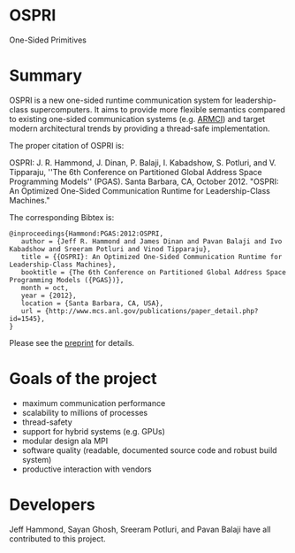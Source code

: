 OSPRI
=====

One-Sided Primitives

# Summary

OSPRI is a new one-sided runtime communication system for leadership-class supercomputers.  It aims to provide more flexible semantics compared to existing one-sided communication systems (e.g. [ARMCI](http://www.emsl.pnl.gov/docs/parsoft/armci/)) and target modern architectural trends by providing a thread-safe implementation.

The proper citation of OSPRI is:

OSPRI: J. R. Hammond, J. Dinan, P. Balaji, I. Kabadshow, S. Potluri, and V. Tipparaju, ''The 6th Conference on Partitioned Global Address Space Programming Models'' (PGAS). Santa Barbara, CA, October 2012. "OSPRI: An Optimized One-Sided Communication Runtime for Leadership-Class Machines."

The corresponding Bibtex is:

```
@inproceedings{Hammond:PGAS:2012:OSPRI,
   author = {Jeff R. Hammond and James Dinan and Pavan Balaji and Ivo Kabadshow and Sreeram Potluri and Vinod Tipparaju},
   title = {{OSPRI}: An Optimized One-Sided Communication Runtime for Leadership-Class Machines},
   booktitle = {The 6th Conference on Partitioned Global Address Space Programming Models ({PGAS})},
   month = oct,
   year = {2012},
   location = {Santa Barbara, CA, USA},
   url = {http://www.mcs.anl.gov/publications/paper_detail.php?id=1545},
}
```

Please see the [preprint](http://www.mcs.anl.gov/publication/ospri-optimized-one-sided-communication-runtime-leadership-class-machines) for details.

# Goals of the project

* maximum communication performance
* scalability to millions of processes
* thread-safety
* support for hybrid systems (e.g. GPUs)
* modular design ala MPI
* software quality (readable, documented source code and robust build system)
* productive interaction with vendors

# Developers

Jeff Hammond, Sayan Ghosh, Sreeram Potluri, and Pavan Balaji have all contributed to this project.
